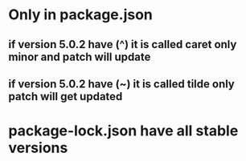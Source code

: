 # Only in package.json

## if version 5.0.2 have (^) it is called caret only minor and patch will update

## if version 5.0.2 have (~) it is called tilde only patch will get updated

#
# package-lock.json have all stable versions